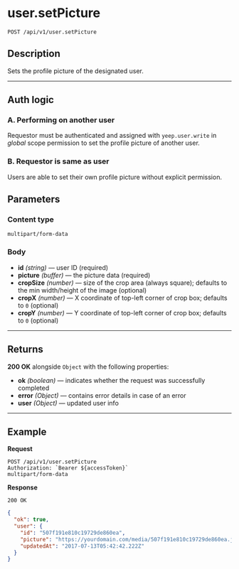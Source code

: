 # user.setPicture

`POST /api/v1/user.setPicture`

## Description

Sets the profile picture of the designated user.

***

## Auth logic

### A. Performing on another user

Requestor must be authenticated and assigned with `yeep.user.write` in _global_ scope permission to set the profile picture of another user.

### B. Requestor is same as user

Users are able to set their own profile picture without explicit permission.

## Parameters

### Content type

`multipart/form-data`

### Body

- **id** _(string)_ — user ID (required)
- **picture** _(buffer)_ — the picture data (required)
- **cropSize** _(number)_ — size of the crop area (always square); defaults to the min width/height of the image (optional)
- **cropX** _(number)_ — X coordinate of top-left corner of crop box; defaults to `0` (optional)
- **cropY** _(number)_ — Y coordinate of top-left corner of crop box; defaults to `0` (optional)

***

## Returns

**200 OK** alongside `Object` with the following properties:

- **ok** _(boolean)_ — indicates whether the request was successfully completed
- **error** _(Object)_ — contains error details in case of an error
- **user** _(Object)_ — updated user info

***

## Example

**Request**

```
POST /api/v1/user.setPicture
Authorization: `Bearer ${accessToken}`
multipart/form-data
```

**Response**

`200 OK`

``` json
{
  "ok": true,
  "user": {
    "id": "507f191e810c19729de860ea",
    "picture": "https://yourdomain.com/media/507f191e810c19729de860ea.jpeg",
    "updatedAt": "2017-07-13T05:42:42.222Z"
  }
}
```
